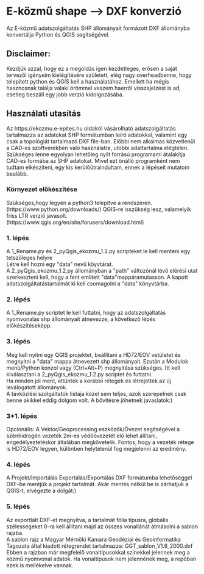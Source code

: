 # E-közmű shape --> DXF konverzió
Az E-közmű adatszolgáltatás SHP állományait formázott DXF állományba konvertálja Python és QGIS segítségével.

<h2>Disclaimer:</h2>
Kezdjük azzal, hogy ez a megoldás igen kezdetleges, erősen a saját tervezői igényeim kielégítésére született, elég nagy overheadbenne, hogy telepített python és QGIS kell a használatához. Emellett ha mégis hasznosnak találja valaki örömmel veszem haerről visszajelzést is ad, esetleg beszáll egy jobb verzió kidolgozásába.

<h2>Használati utasítás</h2>
Az https://ekozmu.e-epites.hu oldalról vásárolható adatszolgáltatás tartalmazza az adatokat SHP formátumban leíró adatokkal, valamint egy csak a topológiát tartalmazó DXF file-ban. Előbbi nem alkalmas közvetlenül a CAD-es szoftverekben való használatra, utóbbi adattartalma elégtelen.<br>
Szükséges lenne egyolyan lehetőleg nyílt forrású programami átalakítja CAD-es formába az SHP adatokat. Mivel ezt önálló programként nem tudtam elkészíteni, egy kis kerülőútraindultam, ennek a lépéseit mutatom bealább.
<h3>Környezet előkészítése</h3>
Szükséges,hogy legyen a python3 telepítve a rendszeren. (https://www.python.org/downloads/)
QGIS-re isszükség lesz, valamelyik friss LTR verzió javasolt. (https://www.qgis.org/en/site/forusers/download.html)
<h3>1. lépés</h3>
A 1_Rename.py és 2_pyQgis_ekozmu_1.2.py scripteket le kell menteni egy tetszőleges helyre<br>
Létre kell hozni egy "data" nevű köyvtárat.<br>
A 2_pyQgis_ekozmu_1.2.py állományban a "path" változónál lévő elérési utat szerkeszteni kell, hogy a fent említett "data"mappáramutasson.
A kapott adatszolgáltatástartalmát ki kell csomagolni a "data" könyvtárba.
<h3>2. lépés</h3>
A 1_Rename.py scriptet le kell futtatni, hogy az adatszolgáltatás nyomvonalas shp állományait átnevezze, a következő lépés előkészítéseképp.
<h3>3. lépés</h3>
Meg kell nyitni egy QGIS projektet, beállítani a HD72/EOV vetületet és megnyitni a "data" mappa átnevezett shp állományait. Ezután a Modulok menü/Python konzol vagy (Ctrl+Alt+P) megnyitása szükséges. Itt kell kiválasztani a 2_pyQgis_ekozmu_1.2.py scriptet és futtatni.<br>
Ha minden jól ment, eltűntek a korábbi rétegek és létrejöttek az új leválogatott állományok. <br>
A távközlési szolgáltatók listája közel sem teljes, azok szerepelnek csak benne akikkel eddig dolgom volt. A bővítésre jöhetnek javaslatok:)
<h3>3+1. lépés</h3>
Opcionális: A Vektor/Geoprocessing eszközök/Övezet segítségével a szénhidrogén vezeték 2m-es védőövezetét elő lehet állítani, engedélyeztetéskor általában megkövetelik. Fontos, hogy a vezeték rétege is HD72/EOV legyen, különben helytelenül fog megjelenni az eredmény.
<h3>4. lépés</h3>
A Projekt/Importálás Exportálás/Exportálás DXF formátumba lehetőséggel DXF-be mentjük a projekt tartalmát. Akár mentés nélkül be is zárhatjuk a QGIS-t, elvégezte a dolgát:)
<h3>5. lépés</h3>
Az exportlált DXF-et megnyitva, a tartalmát fólia típusra, globális szélességeket 0-ra kell állítani majd az összes vonallánát átmásolni a sablon rajzba.<br>
A sablon rajz a Magyar Mérnöki Kamara Geodéziai és Geoinformatika Tagozata által kiadott rétegrendet tartalmazza: GGT_sablon_V1.6_2000.dxf<br>
Ebben a rajzban már megfelelő vonaltípusokkal színekkel jelennek meg a közmű nyomvonal adatok. Ha vonaltípusok nem jelennének meg, a repóban ezek is mellékelve vannak.
